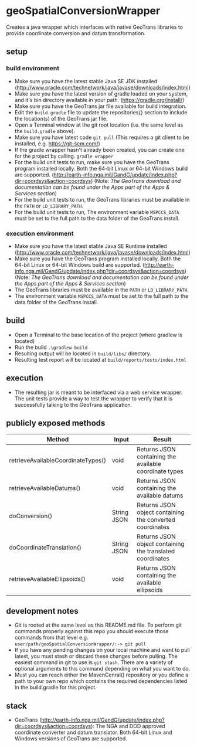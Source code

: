# geoSpatialConversionWrapper
Creates a java wrapper which interfaces with native GeoTrans libraries to provide coordinate conversion and datum transformation.

## setup

### build environment
- Make sure you have the latest stable Java SE JDK installed (http://www.oracle.com/technetwork/java/javase/downloads/index.html)
- Make sure you have the latest version of gradle loaded on your system, and it's bin directory available in your path. (https://gradle.org/install/)
- Make sure you have the GeoTrans jar file available for build integration.
- Edit the `build.gradle` file to update the repositories{} section to include the location(s) of the GeoTrans jar file.
- Open a Terminal window at the git root location (i.e. the same level as the `build.gradle` above).
- Make sure you have latest code `git pull` (This requires a git client to be installed, e.g. https://git-scm.com/)
- If the gradle wrapper hasn't already been created, you can create one for the project by calling. `gradle wrapper`
- For the build unit tests to run, make sure you have the GeoTrans program installed locally. Both the 64-bit Linux or 64-bit Windows build are supported. (http://earth-info.nga.mil/GandG/update/index.php?dir=coordsys&action=coordsys) (Note: *The GeoTrans download and documentation can be found under the Apps part of the Apps & Services section*)
- For the build unit tests to run, the GeoTrans libraries must be available in the `PATH` or `LD_LIBRARY_PATH`.
- For the build unit tests to run, The environment variable `MSPCCS_DATA` must be set to the full path to the data folder of the GeoTrans install.


### execution environment
- Make sure you have the latest stable Java SE Runtime installed (http://www.oracle.com/technetwork/java/javase/downloads/index.html)
- Make sure you have the GeoTrans program installed locally. Both the 64-bit Linux or 64-bit Windows build are supported. (http://earth-info.nga.mil/GandG/update/index.php?dir=coordsys&action=coordsys) (Note: *The GeoTrans download and documentation can be found under the Apps part of the Apps & Services section*)
- The GeoTrans libraries must be available in the `PATH` or `LD_LIBRARY_PATH`.
- The environment variable `MSPCCS_DATA` must be set to the full path to the data folder of the GeoTrans install.

## build
- Open a Terminal to the base location of the project (where gradlew is located)
- Run the build `.\gradlew build`
- Resulting output will be located in `build/libs/` directory.
- Resulting test report will be located at `build/reports/tests/index.html`

## execution
- The resulting jar is meant to be interfaced via a web service wrapper.  The unit tests provide a way to test the wrapper to verify that it is successfully talking to the GeoTrans application.

## publicly exposed methods

| Method | Input | Result |
| ------ | ------ | ------ |
| retrieveAvailableCoordinateTypes() | void | Returns JSON containing the available coordinate types |
| retrieveAvailableDatums() | void | Returns JSON containing the available datums |
| doConversion() | String JSON | Returns JSON object containing the converted coordinates |
| doCoordinateTranslation() | String JSON | Returns JSON object containing the translated coordinates |
| retrieveAvailableEllipsoids() | void | Returns JSON containing the available ellipsoids |

## development notes
- Git is rooted at the same level as this README.md file. To perform git commands properly against this repo you should execute those commands from that level e.g. `user/path/geoSpatialConversionWrapper/:-> git pull`
- If you have any pending changes on your local machine and want to pull latest, you must stash or discard these changes before pulling. The easiest command in git to use is `git stash`. There are a variety of optional arguments to this command depending on what you want to do.
- Must you can reach either the MavenCenral() repository or you define a path to your own repo which contains the required dependencies listed in the build.gradle for this project.

## stack
- GeoTrans (http://earth-info.nga.mil/GandG/update/index.php?dir=coordsys&action=coordsys): The NGA and DOD approved coordinate converter and datum translator. Both 64-bit Linux and Windows versions of GeoTrans are supported.